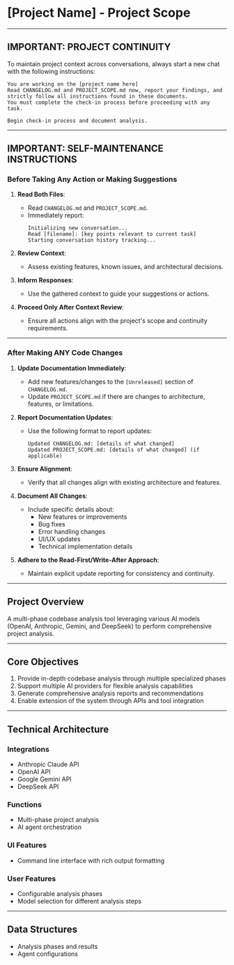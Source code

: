 # [Project Name] - Project Scope

---

## **IMPORTANT: PROJECT CONTINUITY**  
To maintain project context across conversations, always start a new chat with the following instructions:  

```
You are working on the [project name here]
Read CHANGELOG.md and PROJECT_SCOPE.md now, report your findings, and strictly follow all instructions found in these documents.  
You must complete the check-in process before proceeding with any task.  

Begin check-in process and document analysis.
```

---

## **IMPORTANT: SELF-MAINTENANCE INSTRUCTIONS**  

### **Before Taking Any Action or Making Suggestions**  
1. **Read Both Files**:  
   - Read `CHANGELOG.md` and `PROJECT_SCOPE.md`.  
   - Immediately report:  
     ```
     Initializing new conversation...  
     Read [filename]: [key points relevant to current task]  
     Starting conversation history tracking...
     ```

2. **Review Context**:  
   - Assess existing features, known issues, and architectural decisions.  

3. **Inform Responses**:  
   - Use the gathered context to guide your suggestions or actions.  

4. **Proceed Only After Context Review**:  
   - Ensure all actions align with the project's scope and continuity requirements.

---

### **After Making ANY Code Changes**  
1. **Update Documentation Immediately**:  
   - Add new features/changes to the `[Unreleased]` section of `CHANGELOG.md`.  
   - Update `PROJECT_SCOPE.md` if there are changes to architecture, features, or limitations.

2. **Report Documentation Updates**:  
   - Use the following format to report updates:  
     ```
     Updated CHANGELOG.md: [details of what changed]  
     Updated PROJECT_SCOPE.md: [details of what changed] (if applicable)
     ```

3. **Ensure Alignment**:  
   - Verify that all changes align with existing architecture and features.

4. **Document All Changes**:  
   - Include specific details about:
     - New features or improvements
     - Bug fixes
     - Error handling changes
     - UI/UX updates
     - Technical implementation details

5. **Adhere to the Read-First/Write-After Approach**:  
   - Maintain explicit update reporting for consistency and continuity.

---

## **Project Overview**
A multi-phase codebase analysis tool leveraging various AI models (OpenAI, Anthropic, Gemini, and DeepSeek) to perform comprehensive project analysis.

---

## **Core Objectives**
1. Provide in-depth codebase analysis through multiple specialized phases
2. Support multiple AI providers for flexible analysis capabilities
3. Generate comprehensive analysis reports and recommendations
4. Enable extension of the system through APIs and tool integration

---

## **Technical Architecture**

### **Integrations**
- Anthropic Claude API
- OpenAI API
- Google Gemini API
- DeepSeek API

### **Functions**
- Multi-phase project analysis
- AI agent orchestration

### **UI Features**
- Command line interface with rich output formatting

### **User Features**
- Configurable analysis phases
- Model selection for different analysis steps

---

## **Data Structures**
- Analysis phases and results
- Agent configurations
